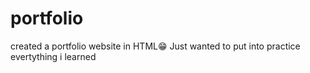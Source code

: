 # portfolio
created a portfolio website in HTML😁
Just wanted to put into practice evertything i learned
